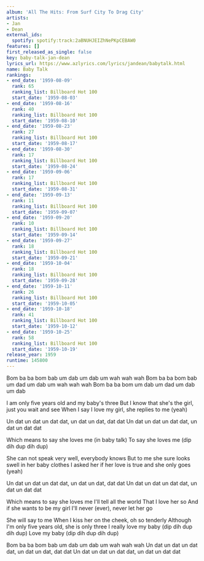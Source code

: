 ```yaml
---
album: 'All The Hits: From Surf City To Drag City'
artists:
- Jan
- Dean
external_ids:
  spotify: spotify:track:2aBNUHJEIZhNePKpCEBAW0
features: []
first_released_as_single: false
key: baby-talk-jan-dean
lyrics_url: https://www.azlyrics.com/lyrics/jandean/babytalk.html
name: Baby Talk
rankings:
- end_date: '1959-08-09'
  rank: 65
  ranking_list: Billboard Hot 100
  start_date: '1959-08-03'
- end_date: '1959-08-16'
  rank: 40
  ranking_list: Billboard Hot 100
  start_date: '1959-08-10'
- end_date: '1959-08-23'
  rank: 27
  ranking_list: Billboard Hot 100
  start_date: '1959-08-17'
- end_date: '1959-08-30'
  rank: 17
  ranking_list: Billboard Hot 100
  start_date: '1959-08-24'
- end_date: '1959-09-06'
  rank: 17
  ranking_list: Billboard Hot 100
  start_date: '1959-08-31'
- end_date: '1959-09-13'
  rank: 11
  ranking_list: Billboard Hot 100
  start_date: '1959-09-07'
- end_date: '1959-09-20'
  rank: 10
  ranking_list: Billboard Hot 100
  start_date: '1959-09-14'
- end_date: '1959-09-27'
  rank: 18
  ranking_list: Billboard Hot 100
  start_date: '1959-09-21'
- end_date: '1959-10-04'
  rank: 18
  ranking_list: Billboard Hot 100
  start_date: '1959-09-28'
- end_date: '1959-10-11'
  rank: 26
  ranking_list: Billboard Hot 100
  start_date: '1959-10-05'
- end_date: '1959-10-18'
  rank: 41
  ranking_list: Billboard Hot 100
  start_date: '1959-10-12'
- end_date: '1959-10-25'
  rank: 58
  ranking_list: Billboard Hot 100
  start_date: '1959-10-19'
release_year: 1959
runtime: 145800
---
```

Bom ba ba bom bab um dab um dab um wah wah wah
Bom ba ba bom bab um dad um dab um wah wah wah
Bom ba ba bom um dab um dad um dab um dab

I am only five years old and my baby's three
But I know that she's the girl, just you wait and see
When I say I love my girl, she replies to me (yeah)

Un dat un dat un dat dat, un dat un dat, dat dat
Un dat un dat un dat dat, un dat un dat dat

Which means to say she loves me (in baby talk)
To say she loves me (dip dih dup dih dup)

She can not speak very well, everybody knows
But to me she sure looks swell in her baby clothes
I asked her if her love is true and she only goes (yeah)

Un dat un dat un dat dat, un dat un dat, dat dat
Un dat un dat un dat dat, un dat un dat dat

Which means to say she loves me
I'll tell all the world
That I love her so
And if she wants to be my girl
I'll never (ever), never let her go

She will say to me
When I kiss her on the cheek, oh so tenderly
Although I'm only five years old, she is only three
I really love my baby (dip dih dup dih dup)
Love my baby (dip dih dup dih dup)

Bom ba ba bom bab um dab um dab um wah wah wah
Un dat un dat un dat dat, un dat un dat, dat dat
Un dat un dat un dat dat, un dat un dat dat
